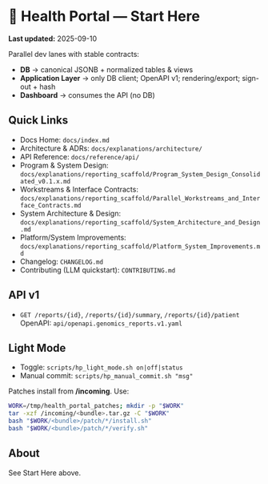 <!-- HP-START-HERE:BEGIN -->
# 🧭 Health Portal — Start Here

**Last updated:** 2025-09-10

Parallel dev lanes with stable contracts:

- **DB** → canonical JSONB + normalized tables & views
- **Application Layer** → only DB client; OpenAPI v1; rendering/export; sign-out + hash
- **Dashboard** → consumes the API (no DB)

## Quick Links
- Docs Home: `docs/index.md`
- Architecture & ADRs: `docs/explanations/architecture/`
- API Reference: `docs/reference/api/`
- Program & System Design: `docs/explanations/reporting_scaffold/Program_System_Design_Consolidated_v0.1.x.md`
- Workstreams & Interface Contracts: `docs/explanations/reporting_scaffold/Parallel_Workstreams_and_Interface_Contracts.md`
- System Architecture & Design: `docs/explanations/reporting_scaffold/System_Architecture_and_Design.md`
- Platform/System Improvements: `docs/explanations/reporting_scaffold/Platform_System_Improvements.md`
- Changelog: `CHANGELOG.md`
- Contributing (LLM quickstart): `CONTRIBUTING.md`

## API v1
- `GET /reports/{id}`, `/reports/{id}/summary`, `/reports/{id}/patient`
OpenAPI: `api/openapi.genomics_reports.v1.yaml`

## Light Mode
- Toggle: `scripts/hp_light_mode.sh on|off|status`
- Manual commit: `scripts/hp_manual_commit.sh "msg"`

Patches install from **/incoming**. Use:
```bash
WORK=/tmp/health_portal_patches; mkdir -p "$WORK"
tar -xzf /incoming/<bundle>.tar.gz -C "$WORK"
bash "$WORK/<bundle>/patch/*/install.sh"
bash "$WORK/<bundle>/patch/*/verify.sh"
```
<!-- HP-START-HERE:END -->

## About
See Start Here above.
